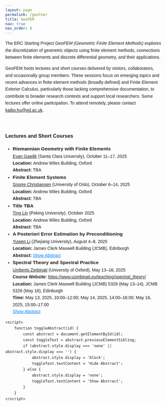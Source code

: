 ```yaml
---
layout: page
permalink: /geofem/
title: GeoFEM
nav: true
nav_order: 8
---
```


<html lang="en">
<head>
    <meta charset="UTF-8">
    <meta name="viewport" content="width=device-width, initial-scale=1.0">
    <title>GeoFEM Homepage</title>
    <style>
        body {
            font-family: Arial, sans-serif;
            line-height: 1.6;
            margin: 20px;
        }
        .abstract {
            display: none;
            margin-top: 10px;
            padding: 10px;
            background-color: #f9f9f9;
            border-left: 3px solid #007bff;
        }
        .toggle-abstract {
            color: #007bff;
            cursor: pointer;
            text-decoration: underline;
        }
        .toggle-abstract:hover {
            color: #0056b3;
        }
        .lecture-title {
            font-weight: bold;
            font-size: 1.1em;
        }
    </style>
</head>
<body>
    <p>
        The ERC Starting Project <i>GeoFEM (Geometric Finite Element Methods)</i> explores the discretization of geometric objects using finite element methods, connections between finite elements and discrete differential geometry, and their applications.
    </p>
    <p>
        GeoFEM hosts lectures and short courses delivered by visitors, collaborators, and occasionally group members. These sessions focus on emerging topics and recent advances in finite element methods (broadly defined) and Finite Element Exterior Calculus, particularly those lacking comprehensive documentation, to contribute to broader research contexts and support local researchers. Some lectures offer online participation. To attend remotely, please contact <a href="mailto:kaibo.hu@ed.ac.uk">kaibo.hu@ed.ac.uk</a>.
    </p>
    <br>
    <h3>Lectures and Short Courses</h3>
    <ul>
        <li>
            <span class="lecture-title">Riemannian Geometry with Finite Elements</span><br>
            <a href="https://webpages.scu.edu/ftp/egawlik/">Evan Gawlik</a> (Santa Clara University), October 11–17, 2025<br>
            <strong>Location:</strong> Andrew Wiles Building, Oxford<br>
            <strong>Abstract:</strong> TBA
        </li>
        <li>
            <span class="lecture-title">Finite Element Systems</span><br>
            <a href="https://www.mn.uio.no/math/english/people/aca/snorrec/">Snorre Christiansen</a> (University of Oslo), October 6–14, 2025<br>
            <strong>Location:</strong> Andrew Wiles Building, Oxford<br>
            <strong>Abstract:</strong> TBA
        </li>
        <li>
            <span class="lecture-title">Title TBA</span><br>
            <a href="https://alisomia.github.io">Ting Lin</a> (Peking University), October 2025<br>
            <strong>Location:</strong> Andrew Wiles Building, Oxford<br>
            <strong>Abstract:</strong> TBA
        </li>
        <li>
            <span class="lecture-title">A Posteriori Error Estimation by Preconditioning</span><br>
            <a href="https://sites.google.com/view/liyuwen/">Yuwen Li</a> (Zhejiang University), August 4–8, 2025<br>
            <strong>Location:</strong> James Clerk Maxwell Building (JCMB), Edinburgh<br>
            <strong>Abstract:</strong> <span class="toggle-abstract" onclick="toggleAbstract('abstract0')">Show Abstract</span>
            <div id="abstract0" class="abstract">
                This short course explores preconditioning and a posteriori error estimation in finite element methods, focusing on H(curl) and H(div) spaces. We begin by reviewing fundamental concepts in a posteriori error estimates for adaptive methods and iterative solvers for linear algebraic systems. The course emphasizes the interplay between iterative solvers and a posteriori error estimates, demonstrating the derivation of novel parameter-robust and p-robust error estimators in H(curl) and H(div) using nodal auxiliary space preconditioning at the continuous level. For comparison, we also examine classical a posteriori error analysis in H(grad), H(curl), and H(div).
            </div>
        </li>
        <li>
            <span class="lecture-title">Spectral Theory and Spectral Practice</span><br>
            <a href="https://www.uzerbinati.eu">Umberto Zerbinati</a> (University of Oxford), May 13–16, 2025<br>
            <strong>Course Website:</strong> <a href="https://www.uzerbinati.eu/teaching/spectral_theory/">https://www.uzerbinati.eu/teaching/spectral_theory/</a><br>
            <strong>Location:</strong> James Clerk Maxwell Building (JCMB) 5328 (May 13–14), JCMB 5326 (May 16), Edinburgh<br>
            <strong>Time:</strong> May 13, 2025, 10:00–12:00; May 14, 2025, 14:00–16:00; May 16, 2025, 15:00–17:00<br>
            <span class="toggle-abstract" onclick="toggleAbstract('abstract1')">Show Abstract</span>
            <div id="abstract1" class="abstract">
                This short course explores finite element discretizations of eigenvalue problems involving non-normal operators, with a focus on the advection-diffusion equation as a guiding example. We begin by revisiting fundamental spectral notions—self-adjointness, normality, spectra, and pseudospectra—with particular emphasis on how an operator’s spectrum informs the physical behavior of time-dependent PDEs. The core of the course is devoted to the classical analysis of finite element approximations: we present the Bramble-Osborn results for non-self-adjoint eigenvalue problems, including full proofs, and discuss their implications for convergence and approximation quality. For comparison, we also review the celebrated Babuška-Osborn theory for self-adjoint cases. If time permits, we will conclude with a discussion on iterative solvers and preconditioning strategies tailored to non-normal eigenvalue problems. The course requires a basic background in functional analysis and finite element methods.
            </div>
        </li>
    </ul>

    <script>
        function toggleAbstract(id) {
            const abstract = document.getElementById(id);
            const toggleText = abstract.previousElementSibling;
            if (abstract.style.display === 'none' || abstract.style.display === '') {
                abstract.style.display = 'block';
                toggleText.textContent = 'Hide Abstract';
            } else {
                abstract.style.display = 'none';
                toggleText.textContent = 'Show Abstract';
            }
        }
    </script>
</body>
</html>